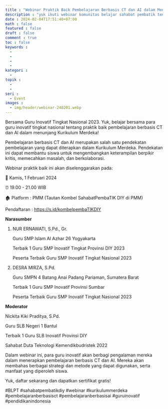 ```yaml
---
title : "Webinar Praktik Baik Pembelajaran Berbasis CT dan AI dalam Menunjang Kurikulum Merdeka"
description : "yuk ikuti webinar komunitas belajar sahabat pembatik tentang pemanfaatan AI dan CT"
date : 2024-02-04T17:51:40+07:00
math : false
featured : false
draft : false
comment : true
toc : false
keywords : 
  - 
  - 
  - 
  - 
kategori : 
  - 
topik :
  - 
  - 
seri : 
  - Event
images :
  - img/header/webinar-240201.webp
---
```


Bersama Guru Inovatif Tingkat Nasional 2023. Yuk, belajar bersama para guru inovatif tingkat nasional tentang praktik baik pembelajaran berbasis CT dan AI dalam menunjang Kurikulum Merdeka!

Pembelajaran berbasis CT dan AI merupakan salah satu pendekatan pembelajaran yang dapat diterapkan dalam Kurikulum Merdeka. Pendekatan ini dapat membantu siswa untuk mengembangkan keterampilan berpikir kritis, memecahkan masalah, dan berkolaborasi.

Webinar praktik baik ini akan diselenggarakan pada:

📆 Kamis, 1 Februari 2024

⏰ 19.00 - 21.00 WIB

🏚️ Platform : PMM (Tautan Kombel SahabatPembaTIK DIY di PMM)

Pendaftaran : https://s.id/kombelpembaTIKDIY

**Narasumber**

1. NUR ERNAWATI, S.Pd., Gr.

   Guru SMP Islam Al Azhar 26 Yogyakarta

   Terbaik 1 Guru SMP Inovatif Tingkat Provinsi DIY 2023

   Peserta Terbaik Guru SMP Inovatif Tingkat Nasional 2023

2. DESRA MIRZA, S.Pd.

   Guru SMPN 4 Batang Anai Padang Pariaman, Sumatera Barat

   Terbaik 1 Guru SMP Inovatif Provinsi Sumbar

   Peserta Terbaik  Guru SMP Inovatif Tingkat Nasional 2023 

**Moderator**

Nickita Kiki Praditya, S.Pd.

Guru SLB Negeri 1 Bantul

Terbaik 1 Guru SLB Inovatif Provinsi DIY

Sahabat Duta Teknologi Kemendikbudristek 2022

Dalam webinar ini, para guru inovatif akan berbagi pengalaman mereka dalam menerapkan pembelajaran berbasis CT dan AI. Mereka akan membahas berbagai strategi dan metode yang dapat digunakan, serta manfaat yang diperoleh siswa.

Yuk, daftar sekarang dan dapatkan sertifikat gratis!

#BLPT
#sahabatpembatikdiy
#webinar 
#kurikulummerdeka 
#pembelajaranberbasisct 
#pembelajaranberbasisai 
#guruinovatif 
#pendidikanindonesia